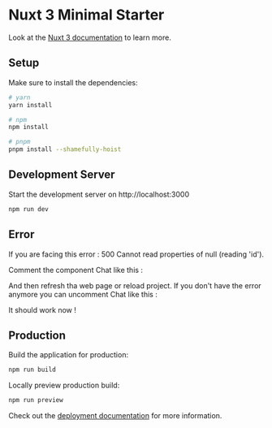 # Nuxt 3 Minimal Starter

Look at the [Nuxt 3 documentation](https://nuxt.com/docs/getting-started/introduction) to learn more.

## Setup

Make sure to install the dependencies:

```bash
# yarn
yarn install

# npm
npm install

# pnpm
pnpm install --shamefully-hoist
```

## Development Server

Start the development server on http://localhost:3000

```bash
npm run dev
```

## Error 

If you are facing this error : 500 Cannot read properties of null (reading 'id').

Comment the component Chat like this : <!-- <Chat :receiver_id="null" /> --> 

And then refresh tha web page or reload project. If you don't have the error anymore you can uncomment Chat like this : <Chat :receiver_id="null" />

It should work now !

## Production

Build the application for production:

```bash
npm run build
```

Locally preview production build:

```bash
npm run preview
```

Check out the [deployment documentation](https://nuxt.com/docs/getting-started/deployment) for more information.
